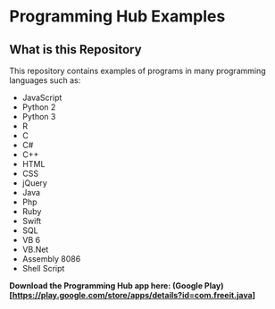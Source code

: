 # Programming Hub Examples

## What is this Repository
This repository contains examples of programs in many programming languages such as:
  - JavaScript
  - Python 2
  - Python 3
  - R
  - C
  - C#
  - C++
  - HTML
  - CSS
  - jQuery
  - Java
  - Php
  - Ruby
  - Swift
  - SQL
  - VB 6
  - VB.Net
  - Assembly 8086
  - Shell Script

**Download the Programming Hub app here: (Google Play)[https://play.google.com/store/apps/details?id=com.freeit.java]**
